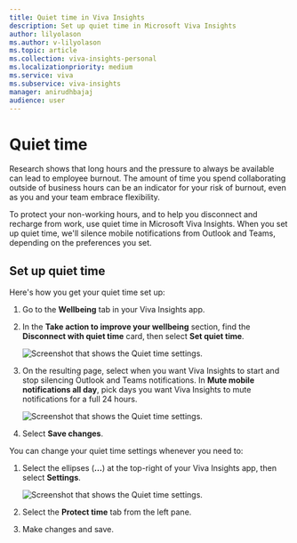 ```yaml
---
title: Quiet time in Viva Insights
description: Set up quiet time in Microsoft Viva Insights
author: lilyolason
ms.author: v-lilyolason
ms.topic: article
ms.collection: viva-insights-personal
ms.localizationpriority: medium 
ms.service: viva
ms.subservice: viva-insights
manager: anirudhbajaj
audience: user
---
```


# Quiet time

Research shows that long hours and the pressure to always be available can lead to employee burnout. The amount of time you spend collaborating outside of business hours can be an indicator for your risk of burnout, even as you and your team embrace flexibility.

To protect your non-working hours, and to help you disconnect and recharge from work, use quiet time in Microsoft Viva Insights. When you set up quiet time, we'll silence mobile notifications from Outlook and Teams, depending on the preferences you set.

## Set up quiet time

Here's how you get your quiet time set up:

1. Go to the **Wellbeing** tab in your Viva Insights app.
1. In the **Take action to improve your wellbeing** section, find the **Disconnect with quiet time** card, then select **Set quiet time**.

    ![Screenshot that shows the Quiet time settings.](../../images/wellbeing-set-qt.png)

1. On the resulting page, select when you want Viva Insights to start and stop silencing Outlook and Teams notifications. In **Mute mobile notifications all day**, pick days you want Viva Insights to mute notifications for a full 24 hours.
    
    ![Screenshot that shows the Quiet time settings.](../../images/wellbeing-qt-settings.png)

1. Select **Save changes**.

You can change your quiet time settings whenever you need to:

1. Select the ellipses (**...**) at the top-right of your Viva Insights app, then select **Settings**.
    
    ![Screenshot that shows the Quiet time settings.](../../images/ellipses-settings.png)

1. Select the **Protect time** tab from the left pane.
1. Make changes and save.
